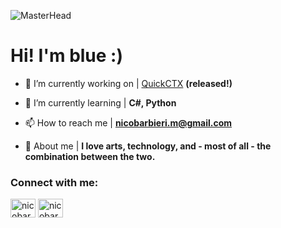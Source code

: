 ![MasterHead](/images/banner2_animated.gif)

# Hi! I'm blue :)


- 🔭 I’m currently working on | [QuickCTX](https://github.com/nico-barbieri/QuickCTX) **(released!)**

- 🌱 I’m currently learning | **C#, Python**

- 📫 How to reach me | **nicobarbieri.m@gmail.com**

- 💙 About me | **I love arts, technology, and - most of all - the combination between the two.**

<h3 align="left">Connect with me:</h3>
<p align="left">
<a href="https://linkedin.com/in/nicobarbieri-m" target="blank"><img align="center" src="https://raw.githubusercontent.com/rahuldkjain/github-profile-readme-generator/master/src/images/icons/Social/linked-in-alt.svg" alt="nicobarbieri-m" height="30" width="40" /></a>
<a href="https://instagram.com/nicobarbieri.m" target="blank"><img align="center" src="https://raw.githubusercontent.com/rahuldkjain/github-profile-readme-generator/master/src/images/icons/Social/instagram.svg" alt="nicobarbieri.m" height="30" width="40" /></a>
</p>